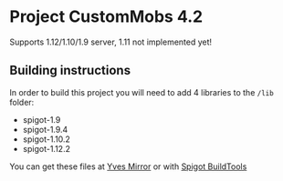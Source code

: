# Project CustomMobs 4.2
  Supports 1.12/1.10/1.9 server, 1.11 not implemented yet!

## Building instructions

  In order to build this project you will need to add 4 libraries to the `/lib` folder:
 - spigot-1.9
 - spigot-1.9.4
 - spigot-1.10.2
 - spigot-1.12.2
  
  You can get these files at [Yves Mirror](https://yivesmirror.com/downloads/spigot) or with [Spigot BuildTools](https://www.spigotmc.org/wiki/buildtools/)
